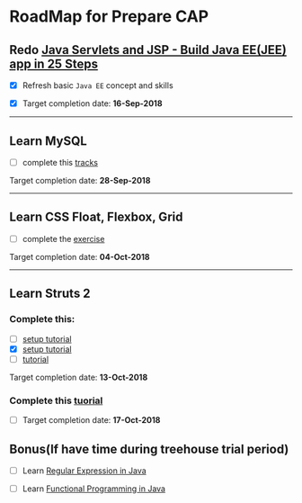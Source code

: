 # RoadMap for Prepare CAP

## Redo [Java Servlets and JSP - Build Java EE(JEE) app in 25 Steps](https://in28minutes1.teachable.com/courses/enrolled/259228)

- [x] Refresh basic ```Java EE``` concept and skills

- [x] Target completion date: **16-Sep-2018**

---

## Learn MySQL
- [ ] complete this [tracks](https://teamtreehouse.com/tracks/beginning-sql)

Target completion date: **28-Sep-2018**

---

## Learn CSS Float, Flexbox, Grid 
- [ ] complete the [exercise](https://youtu.be/68dwHUa_XYo)

Target completion date: **04-Oct-2018**

---

## Learn Struts 2
### Complete this:
- [ ] [setup tutorial](https://youtu.be/2vmsJ8WUhOU)
- [x] [setup tutorial](https://o7planning.org/en/10329/struts2-tutorial-for-beginners)
- [ ] [tutorial](https://www.youtube.com/watch?v=f46WEeM8HTA&list=PLB7BB551126EDD5E0&index=1)

Target completion date: **13-Oct-2018**

### Complete this [tuorial](https://www.youtube.com/watch?v=IhdPzI483Wk)

- [ ] Target completion date: **17-Oct-2018**



## Bonus(If have time during treehouse trial period)

- [ ] Learn [Regular Expression in Java](https://teamtreehouse.com/library/regular-expressions-in-java)


- [ ] Learn [Functional Programming in Java](https://teamtreehouse.com/library/introduction-to-functional-programming)

